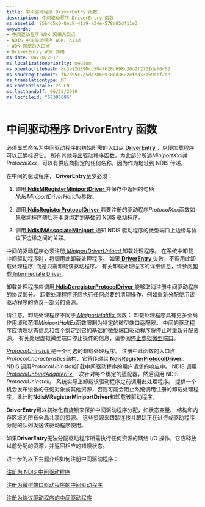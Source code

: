 ```yaml
---
title: 中间驱动程序 DriverEntry 函数
description: 中间驱动程序 DriverEntry 函数
ms.assetid: 85b4d5c0-8ec9-41a9-a34e-578a85d411e3
keywords:
- 中间驱动程序 WDK 网络入口点
- NDIS 中间驱动程序 WDK，入口点
- WDK 网络的入口点
- DriverEntry WDK 网络
ms.date: 04/20/2017
ms.localizationpriority: medium
ms.openlocfilehash: 8c3a12d890cc5047628c698c30d2f2701def0c62
ms.sourcegitcommit: fb7d95c7a5d47860918cd3602efdd33b69dcf2da
ms.translationtype: MT
ms.contentlocale: zh-CN
ms.lasthandoff: 06/25/2019
ms.locfileid: "67385086"
---
```

# <a name="intermediate-driver-driverentry-function"></a>中间驱动程序 DriverEntry 函数





必须显式命名为中间驱动程序的初始所需的入口点[ **DriverEntry** ](https://docs.microsoft.com/windows-hardware/drivers/ddi/content/wdm/nc-wdm-driver_initialize) ，以便加载程序可以正确标识它。 所有其他导出驱动程序函数，为此部分所述*MiniportXxx*并*ProtocolXxx*，可以有供应商指定的任何名称，因为作为地址到 NDIS 传递。

在中间的驱动程序， **DriverEntry**至少必须：

1.  调用[ **NdisMRegisterMiniportDriver** ](https://docs.microsoft.com/windows-hardware/drivers/ddi/content/ndis/nf-ndis-ndismregisterminiportdriver)并保存中返回的句柄*NdisMiniportDriverHandle*参数。

2.  调用[ **NdisRegisterProtocolDriver** ](https://docs.microsoft.com/windows-hardware/drivers/ddi/content/ndis/nf-ndis-ndisregisterprotocoldriver)若要注册的驱动程序*ProtocolXxx*函数如果驱动程序随后将本身绑定到基础的 NDIS 驱动程序。

3.  调用[ **NdisIMAssociateMiniport** ](https://docs.microsoft.com/windows-hardware/drivers/ddi/content/ndis/nf-ndis-ndisimassociateminiport)通知 NDIS 驱动程序的微型端口上边缘与协议下边缘之间的关联。

中间的驱动程序必须注册[ *MiniportDriverUnload* ](https://docs.microsoft.com/windows-hardware/drivers/ddi/content/ndis/nc-ndis-miniport_unload)卸载处理程序。 在系统中卸载中间驱动程序时，将调用此卸载处理程序。 如果[ **DriverEntry** ](https://docs.microsoft.com/windows-hardware/drivers/ddi/content/wdm/nc-wdm-driver_initialize)失败，不调用此卸载处理程序; 而是只需卸载该驱动程序。 有关卸载处理程序的详细信息，请参阅[卸载 Intermediate Driver](unloading-an-intermediate-driver.md)。

卸载处理程序应调用[ **NdisDeregisterProtocolDriver** ](https://docs.microsoft.com/windows-hardware/drivers/ddi/content/ndis/nf-ndis-ndisderegisterprotocoldriver)能够取消注册中间驱动程序的协议部分。 卸载处理程序还应执行任何必要的清理操作，例如重新分配使用该驱动程序的协议一部分的资源。

请注意，卸载处理程序不同于[ *MiniportHaltEx* ](https://docs.microsoft.com/windows-hardware/drivers/ddi/content/ndis/nc-ndis-miniport_halt)函数： 卸载处理程序具有更多全局作用域和范围*MiniportHaltEx*函数限制为特定的微型端口适配器。 中间的驱动程序应清理状态信息和每个绑定到它的基础的微型端口驱动程序将停止时重新分配资源。 有关处理虚拟微型端口停止操作的信息，请参阅[停止虚拟微型端口](halting-a-virtual-miniport.md)。

[*ProtocolUninstall* ](https://docs.microsoft.com/windows-hardware/drivers/ddi/content/ndis/nc-ndis-protocol_uninstall)是一个可选的卸载处理程序。 注册中此函数的入口点*ProtocolCharacteristics*结构，它将传递给[ **NdisRegisterProtocolDriver**](https://docs.microsoft.com/windows-hardware/drivers/ddi/content/ndis/nf-ndis-ndisregisterprotocoldriver)。 NDIS 调用*ProtocolUninstall*卸载中间驱动程序的用户请求的响应中。 NDIS 调用[ *ProtocolUnbindAdapterEx* ](https://docs.microsoft.com/windows-hardware/drivers/ddi/content/ndis/nc-ndis-protocol_unbind_adapter_ex)一次针对每个绑定的适配器，然后调用 NDIS *ProtocolUninstall*。 系统实际上卸载该驱动程序之前调用此处理程序。 提供一个机会发布设备的任何对象或其他资源，否则可能会阻止系统调用注册的卸载处理程序，此计时**NdisMRegisterMiniportDriver**和卸载该驱动程序。

**DriverEntry**可以初始化自旋锁来保护中间驱动程序分配，如状态变量、 结构和内存区域的所有全局共享的资源。 这些资源来跟踪连接并跟踪正在进行或驱动程序分配的队列发送该驱动程序使用。

如果**DriverEntry**无法分配驱动程序所需执行任何资源的网络 I/O 操作，它应释放以前分配的资源，并返回相应的错误状态。

进一步的以下主题介绍如何注册中间驱动程序：

[注册为 NDIS 中间驱动程序](registering-as-an-ndis-intermediate-driver.md)

[注册为微型端口驱动程序的中间驱动程序](registering-an-intermediate-driver-as-a-miniport-driver.md)

[注册为协议驱动程序的中间驱动程序](registering-an-intermediate-driver-as-a-protocol.md)

 

 





